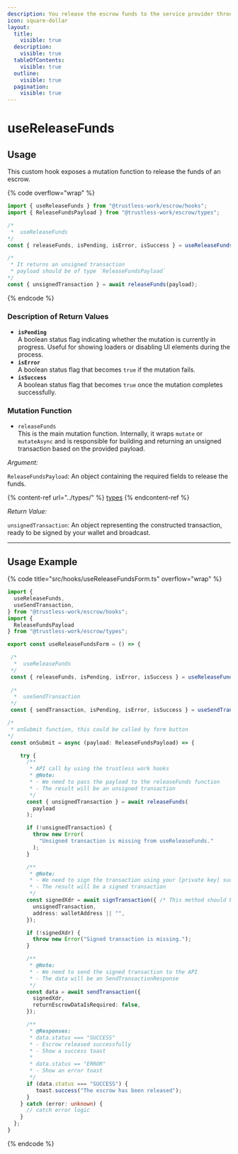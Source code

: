 ```yaml
---
description: You release the escrow funds to the service provider through the approver.
icon: square-dollar
layout:
  title:
    visible: true
  description:
    visible: true
  tableOfContents:
    visible: true
  outline:
    visible: true
  pagination:
    visible: true
---
```


# useReleaseFunds

## Usage

This custom hook exposes a mutation function to release the funds of an escrow.

{% code overflow="wrap" %}
```typescript
import { useReleaseFunds } from "@trustless-work/escrow/hooks";
import { ReleaseFundsPayload } from "@trustless-work/escrow/types";

/*
 *  useReleaseFunds
*/
const { releaseFunds, isPending, isError, isSuccess } = useReleaseFunds();

/* 
 * It returns an unsigned transaction
 * payload should be of type `ReleaseFundsPayload`
*/
const { unsignedTransaction } = await releaseFunds(payload);

```
{% endcode %}

### Description of Return Values

* **`isPending`**\
  A boolean status flag indicating whether the mutation is currently in progress. Useful for showing loaders or disabling UI elements during the process.
* **`isError`**\
  A boolean status flag that becomes `true` if the mutation fails.
* **`isSuccess`**\
  A boolean status flag that becomes `true` once the mutation completes successfully.

### Mutation Function

* `releaseFunds`\
  This is the main mutation function. Internally, it wraps `mutate` or `mutateAsync` and is responsible for building and returning an unsigned transaction based on the provided payload.

_Argument:_

`ReleaseFundsPayload`: An object containing the required fields to release the funds.

{% content-ref url="../types/" %}
[types](../types/)
{% endcontent-ref %}

_Return Value:_

`unsignedTransaction`: An object representing the constructed transaction, ready to be signed by your wallet and broadcast.

***

## Usage Example

{% code title="src/hooks/useReleaseFundsForm.ts" overflow="wrap" %}
```typescript
import {
  useReleaseFunds,
  useSendTransaction,
} from "@trustless-work/escrow/hooks";
import {
  ReleaseFundsPayload
} from "@trustless-work/escrow/types";

export const useReleaseFundsForm = () => {

 /*
  *  useReleaseFunds
 */
 const { releaseFunds, isPending, isError, isSuccess } = useReleaseFunds();
 
 /*
  *  useSendTransaction
 */
 const { sendTransaction, isPending, isError, isSuccess } = useSendTransaction();

/*
 * onSubmit function, this could be called by form button
*/
 const onSubmit = async (payload: ReleaseFundsPayload) => {

    try {
      /**
       * API call by using the trustless work hooks
       * @Note:
       * - We need to pass the payload to the releaseFunds function
       * - The result will be an unsigned transaction
       */
      const { unsignedTransaction } = await releaseFunds(
        payload
      );

      if (!unsignedTransaction) {
        throw new Error(
          "Unsigned transaction is missing from useReleaseFunds."
        );
      }

      /**
       * @Note:
       * - We need to sign the transaction using your [private key] such as wallet
       * - The result will be a signed transaction
       */
      const signedXdr = await signTransaction({ /* This method should be provided by the wallet */
        unsignedTransaction,
        address: walletAddress || "",
      });

      if (!signedXdr) {
        throw new Error("Signed transaction is missing.");
      }

      /**
       * @Note:
       * - We need to send the signed transaction to the API
       * - The data will be an SendTransactionResponse
       */
      const data = await sendTransaction({
        signedXdr,
        returnEscrowDataIsRequired: false,
      });

      /**
       * @Responses:
       * data.status === "SUCCESS"
       * - Escrow released successfully
       * - Show a success toast
       *
       * data.status == "ERROR"
       * - Show an error toast
       */
      if (data.status === "SUCCESS") {
         toast.success("The escrow has been released");
      }
    } catch (error: unknown) {
      // catch error logic
    }
  };
}

```
{% endcode %}

